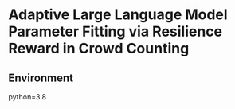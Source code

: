 # Adaptive Large Language Model Parameter Fitting via Resilience Reward in Crowd Counting 

## Environment
python=3.8
